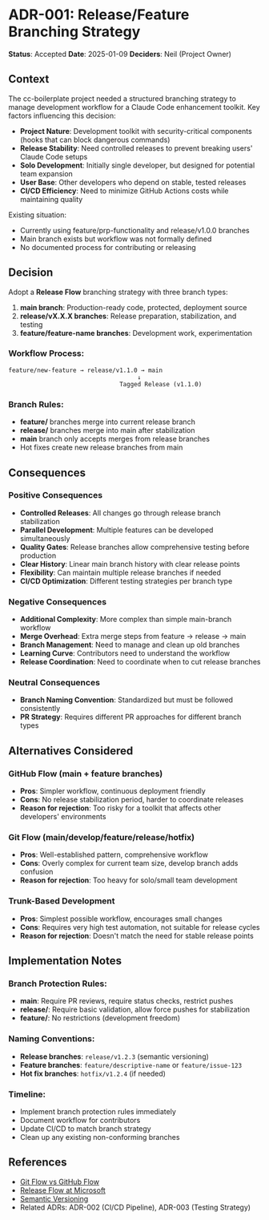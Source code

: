# ADR-001: Release/Feature Branching Strategy

**Status**: Accepted
**Date**: 2025-01-09
**Deciders**: Neil (Project Owner)

## Context

The cc-boilerplate project needed a structured branching strategy to manage development workflow for a Claude Code enhancement toolkit. Key factors influencing this decision:

- **Project Nature**: Development toolkit with security-critical components (hooks that can block dangerous commands)
- **Release Stability**: Need controlled releases to prevent breaking users' Claude Code setups
- **Solo Development**: Initially single developer, but designed for potential team expansion
- **User Base**: Other developers who depend on stable, tested releases
- **CI/CD Efficiency**: Need to minimize GitHub Actions costs while maintaining quality

Existing situation:
- Currently using feature/prp-functionality and release/v1.0.0 branches
- Main branch exists but workflow was not formally defined
- No documented process for contributing or releasing

## Decision

Adopt a **Release Flow** branching strategy with three branch types:

1. **main branch**: Production-ready code, protected, deployment source
2. **release/vX.X.X branches**: Release preparation, stabilization, and testing
3. **feature/feature-name branches**: Development work, experimentation

### Workflow Process:
```
feature/new-feature → release/v1.1.0 → main
                                    ↓
                               Tagged Release (v1.1.0)
```

### Branch Rules:
- **feature/** branches merge into current release branch
- **release/** branches merge into main after stabilization
- **main** branch only accepts merges from release branches
- Hot fixes create new release branches from main

## Consequences

### Positive Consequences
- **Controlled Releases**: All changes go through release branch stabilization
- **Parallel Development**: Multiple features can be developed simultaneously
- **Quality Gates**: Release branches allow comprehensive testing before production
- **Clear History**: Linear main branch history with clear release points
- **Flexibility**: Can maintain multiple release branches if needed
- **CI/CD Optimization**: Different testing strategies per branch type

### Negative Consequences
- **Additional Complexity**: More complex than simple main-branch workflow
- **Merge Overhead**: Extra merge steps from feature → release → main
- **Branch Management**: Need to manage and clean up old branches
- **Learning Curve**: Contributors need to understand the workflow
- **Release Coordination**: Need to coordinate when to cut release branches

### Neutral Consequences
- **Branch Naming Convention**: Standardized but must be followed consistently
- **PR Strategy**: Requires different PR approaches for different branch types

## Alternatives Considered

### GitHub Flow (main + feature branches)
- **Pros**: Simpler workflow, continuous deployment friendly
- **Cons**: No release stabilization period, harder to coordinate releases
- **Reason for rejection**: Too risky for a toolkit that affects other developers' environments

### Git Flow (main/develop/feature/release/hotfix)
- **Pros**: Well-established pattern, comprehensive workflow
- **Cons**: Overly complex for current team size, develop branch adds confusion
- **Reason for rejection**: Too heavy for solo/small team development

### Trunk-Based Development
- **Pros**: Simplest possible workflow, encourages small changes
- **Cons**: Requires very high test automation, not suitable for release cycles
- **Reason for rejection**: Doesn't match the need for stable release points

## Implementation Notes

### Branch Protection Rules:
- **main**: Require PR reviews, require status checks, restrict pushes
- **release/**: Require basic validation, allow force pushes for stabilization
- **feature/**: No restrictions (development freedom)

### Naming Conventions:
- **Release branches**: `release/v1.2.3` (semantic versioning)
- **Feature branches**: `feature/descriptive-name` or `feature/issue-123`
- **Hot fix branches**: `hotfix/v1.2.4` (if needed)

### Timeline:
- Implement branch protection rules immediately
- Document workflow for contributors
- Update CI/CD to match branch strategy
- Clean up any existing non-conforming branches

## References

- [Git Flow vs GitHub Flow](https://lucamezzalira.com/2014/03/10/git-flow-vs-github-flow/)
- [Release Flow at Microsoft](https://docs.microsoft.com/en-us/azure/devops/learn/devops-at-microsoft/release-flow)
- [Semantic Versioning](https://semver.org/)
- Related ADRs: ADR-002 (CI/CD Pipeline), ADR-003 (Testing Strategy)